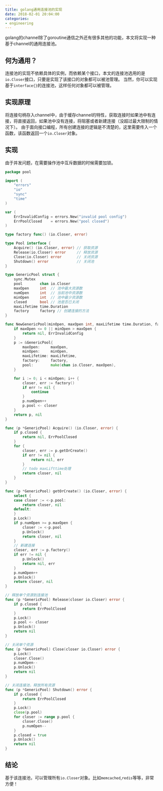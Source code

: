 ```yaml
---
title: golang通用连接池的实现
date: 2018-02-01 20:04:00
categories:
- engineering
---
```


golang的channel除了goroutine通信之外还有很多其他的功能，本文将实现一种基于channel的通用连接池。

## 何为通用？

连接池的实现不依赖具体的实例，而依赖某个接口，本文的连接池选用的是`io.Closer`接口，只要是实现了该接口的对象都可以被池管理。
当然，你可以实现基于`interface{}`的连接池，这样任何对象都可以被管理。

## 实现原理

将连接句柄存入channel中，由于缓存channel的特性，获取连接时如果池中有连接，将直接返回，如果池中没有连接，将阻塞或者新建连接（没超过最大限制的情况下）。
由于面向接口编程，所有创建连接的逻辑是不清楚的，这里需要传入一个函数，该函数返回一个`io.Closer`对象。

## 实现

由于并发问题，在需要操作池中互斥数据的时候需要加锁。

```go
package pool

import (
	"errors"
	"io"
	"sync"
	"time"
)

var (
	ErrInvalidConfig = errors.New("invalid pool config")
	ErrPoolClosed    = errors.New("pool closed")
)

type factory func() (io.Closer, error)

type Pool interface {
	Acquire() (io.Closer, error) // 获取资源
	Release(io.Closer) error     // 释放资源
	Close(io.Closer) error       // 关闭资源
	Shutdown() error             // 关闭池
}

type GenericPool struct {
	sync.Mutex
	pool        chan io.Closer
	maxOpen     int  // 池中最大资源数
	numOpen     int  // 当前池中资源数
	minOpen     int  // 池中最少资源数
	closed      bool // 池是否已关闭
	maxLifetime time.Duration
	factory     factory // 创建连接的方法
}

func NewGenericPool(minOpen, maxOpen int, maxLifetime time.Duration, factory factory) (*GenericPool, error) {
	if maxOpen <= 0 || minOpen > maxOpen {
		return nil, ErrInvalidConfig
	}
	p := &GenericPool{
		maxOpen:     maxOpen,
		minOpen:     minOpen,
		maxLifetime: maxLifetime,
		factory:     factory,
		pool:        make(chan io.Closer, maxOpen),
	}

	for i := 0; i < minOpen; i++ {
		closer, err := factory()
		if err != nil {
			continue
		}
		p.numOpen++
		p.pool <- closer
	}
	return p, nil
}

func (p *GenericPool) Acquire() (io.Closer, error) {
	if p.closed {
		return nil, ErrPoolClosed
	}
	for {
		closer, err := p.getOrCreate()
		if err != nil {
			return nil, err
		}
		// todo maxLifttime处理
		return closer, nil
	}
}

func (p *GenericPool) getOrCreate() (io.Closer, error) {
	select {
	case closer := <-p.pool:
		return closer, nil
	default:
	}
	p.Lock()
	if p.numOpen >= p.maxOpen {
		closer := <-p.pool
		p.Unlock()
		return closer, nil
	}
	// 新建连接
	closer, err := p.factory()
	if err != nil {
		p.Unlock()
		return nil, err
	}
	p.numOpen++
	p.Unlock()
	return closer, nil
}

// 释放单个资源到连接池
func (p *GenericPool) Release(closer io.Closer) error {
	if p.closed {
		return ErrPoolClosed
	}
	p.Lock()
	p.pool <- closer
	p.Unlock()
	return nil
}

// 关闭单个资源
func (p *GenericPool) Close(closer io.Closer) error {
	p.Lock()
	closer.Close()
	p.numOpen--
	p.Unlock()
	return nil
}

// 关闭连接池，释放所有资源
func (p *GenericPool) Shutdown() error {
	if p.closed {
		return ErrPoolClosed
	}
	p.Lock()
	close(p.pool)
	for closer := range p.pool {
		closer.Close()
		p.numOpen--
	}
	p.closed = true
	p.Unlock()
	return nil
}
```

## 结论

基于该连接池，可以管理所有`io.Closer`对象。比如`memcached`,`redis`等等，非常方便！